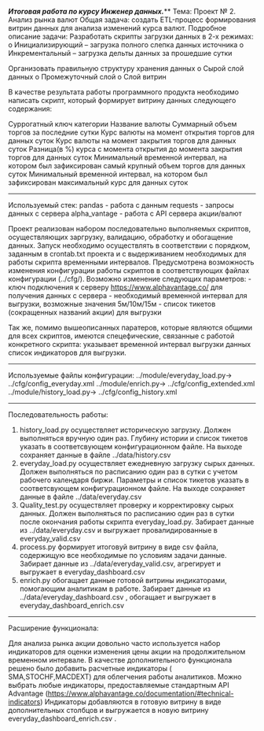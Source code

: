 ***************Итоговая работа по курсу Инженер данных.*****************
Тема: Проект № 2.
Анализ рынка валют
Общая задача: создать ETL-процесс формирования витрин данных для анализа изменений курса валют.
Подробное описание задачи:
Разработать скрипты загрузки данных в 2-х режимах:
o   Инициализирующий – загрузка полного слепка данных источника
o   Инкрементальный – загрузка дельты данных за прошедшие сутки

Организовать правильную структуру хранения данных
o   Сырой слой данных
o   Промежуточный слой
o   Слой витрин

В качестве результата работы программного продукта необходимо написать скрипт, который формирует витрину данных следующего содержания:

Суррогатный ключ категории
Название валюты
Суммарный объем торгов за последние сутки
Курс валюты на момент открытия торгов для данных суток
Курс валюты на момент закрытия торгов для данных суток
Разница(в %) курса с момента открытия до момента закрытия торгов для данных суток
Минимальный временной интервал, на котором был зафиксирован самый крупный объем торгов для данных суток
Минимальный временной интервал, на котором был зафиксирован максимальный курс для данных суток
**************************************************
Используемый стек:
pandas   - работа с данным
requests  - запросы данных с сервера
alpha_vantage - работа с API сервера акции/валют
 
Проект реализован набором последовательно выполняемых скриптов, осуществляющих заргрузку, валидацию, обработку и обогащение данных.
Запуск необходимо осуществлять в соответствии с порядком, заданным в crontab.txt проекта и с выдерживанием необходимых для работы скрипта временными интервалов.
Предусмотрена возможность изменения конфигурации работы скриптов в соответствующих файлах конфигурации (../cfg/).
Возможно изменение следующих параметров:
<apiKey> - ключ подключения к серверу https://www.alphavantage.co/  для получения данных с сервера
<interval> - необходимый временной интервал для выгрузки, возможные значения 5м/10м/15м
<symbols>  - список тикетов (сокращенных названий акции) для выгрузки

Так же, помимо вышеописанных паратеров, которые являются общими для всех скриптов, имеются спецефические, связанные с работой конкретного скрипта:
<slice>  указывает временной интервал выгрузки данных
<indics>  список индикаторов для выгрузки.

**************************************************
Используемые файлы конфигурации:
../module/everyday_load.py-> ../cfg/config_everyday.xml 
../module/enrich.py->  ../cfg/config_extended.xml 
../module/history_load.py->   ../cfg/config_history.xml 

**************************************************
Последовательность работы:

1) history_load.py осуществляет историческую загрузку. Должен выполняться вручную один раз. Глубину истории и список тикетов указать в соответсвующем конфигурационном файле. На выходе сохраняет данные в файле ../data/history.csv   
2) everyday_load.py осуществляет ежедневную загрузку сырых данных. Должен выполняться по расписанию  один раз в сутки с учетом рабочего календаря биржи. Параметры и список тикетов указать в соответсвующем конфигурационном файле. На выходе сохраняет данные в файле ../data/everyday.csv    
3) Quality_test.py  осуществляет проверку и корректировку сырых данных. Должен выполняться по расписанию  один раз в сутки после окончания работы скрипта everyday_load.py.  Забирает данные из  ../data/everyday.csv  и выгружает провалидированные в everyday_valid.csv 
4) process.py  формирует итоговуй витрину в виде csv файла, содержищую все необходимые по условиям задачи данные. Забирает данные из  ../data/everyday_valid.csv, агрегирует и выгружает  в everyday_dashboard.csv 
5) enrich.py   обогащает  данные готовой витрины индикаторами, помогающим аналитикам в работе. Забирает данные из  ../data/everyday_dashboard.csv , обогащает и выгружает  в everyday_dashboard_enrich.csv 

**************************************************
Расширение функционала:

Для анализа рынка акции довольно часто используется набор индикаторов для оценки изменения цены акции на продолжительном временном интервале.
В качестве дополнительного функционала решено было добавить расчетные индикаторы ( SMA,STOCHF,MACDEXT) для облегчения работы аналитиков.
Можно выбрать любые индикаторы, предоставляемые стандартным API Advantage (https://www.alphavantage.co/documentation/#technical-indicators)
Индикаторы добавляются в готовую витрину в виде дополнительных столбцов и выгружается в новую витрину everyday_dashboard_enrich.csv .




